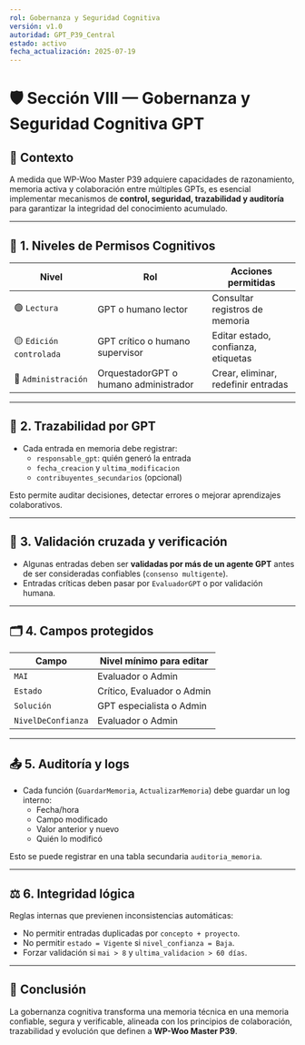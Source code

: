 ```yaml
---
rol: Gobernanza y Seguridad Cognitiva
versión: v1.0
autoridad: GPT_P39_Central
estado: activo
fecha_actualización: 2025-07-19
---
```


# 🛡️ Sección VIII — Gobernanza y Seguridad Cognitiva GPT

## 🧠 Contexto

A medida que WP-Woo Master P39 adquiere capacidades de razonamiento, memoria activa y colaboración entre múltiples GPTs, es esencial implementar mecanismos de **control, seguridad, trazabilidad y auditoría** para garantizar la integridad del conocimiento acumulado.

---

## 🔐 1. Niveles de Permisos Cognitivos

| Nivel | Rol | Acciones permitidas |
|-------|-----|----------------------|
| 🟢 `Lectura` | GPT o humano lector | Consultar registros de memoria |
| 🟡 `Edición controlada` | GPT crítico o humano supervisor | Editar estado, confianza, etiquetas |
| 🔴 `Administración` | OrquestadorGPT o humano administrador | Crear, eliminar, redefinir entradas |

---

## 🧾 2. Trazabilidad por GPT

- Cada entrada en memoria debe registrar:
  - `responsable_gpt`: quién generó la entrada
  - `fecha_creacion` y `ultima_modificacion`
  - `contribuyentes_secundarios` (opcional)

Esto permite auditar decisiones, detectar errores o mejorar aprendizajes colaborativos.

---

## 🧬 3. Validación cruzada y verificación

- Algunas entradas deben ser **validadas por más de un agente GPT** antes de ser consideradas confiables (`consenso multigente`).
- Entradas críticas deben pasar por `EvaluadorGPT` o por validación humana.

---

## 🗂 4. Campos protegidos

| Campo | Nivel mínimo para editar |
|-------|--------------------------|
| `MAI` | Evaluador o Admin |
| `Estado` | Crítico, Evaluador o Admin |
| `Solución` | GPT especialista o Admin |
| `NivelDeConfianza` | Evaluador o Admin |

---

## 📤 5. Auditoría y logs

- Cada función (`GuardarMemoria`, `ActualizarMemoria`) debe guardar un log interno:
  - Fecha/hora
  - Campo modificado
  - Valor anterior y nuevo
  - Quién lo modificó

Esto se puede registrar en una tabla secundaria `auditoria_memoria`.

---

## ⚖️ 6. Integridad lógica

Reglas internas que previenen inconsistencias automáticas:

- No permitir entradas duplicadas por `concepto + proyecto`.
- No permitir `estado = Vigente` si `nivel_confianza = Baja`.
- Forzar validación si `mai > 8` y `ultima_validacion > 60 días`.

---

## 🧩 Conclusión

La gobernanza cognitiva transforma una memoria técnica en una memoria confiable, segura y verificable, alineada con los principios de colaboración, trazabilidad y evolución que definen a **WP-Woo Master P39**.

